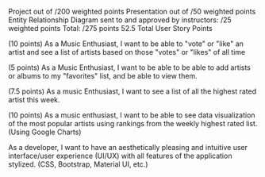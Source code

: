 Project out of /200 weighted points
Presentation out of /50 weighted points 
Entity Relationship Diagram sent to and approved by instructors: /25 weighted 
points 
Total: /275 points
52.5 Total User Story Points

<!-- (7.5 points) As a Music Enthusiast, I want to be able to search for an artist and see a
list of results. (Using Spotify API)

(7.5 points) As a Music Enthusiast, I want to be able to select an artist and see the 
corresponding info of that artist such as; albums, genre, artist info, songs, etc. 
(Using Spotify API)

(5 points) As a Music Enthusiast, I want to be able to see related/suggested artists 
on each artists info page -->

(10 points) As a Music Enthusiast, I want to be able to "vote" or "like" an artist and 
see a list of artists based on those "votes" or "likes" of all time

(5 points) As a Music Enthusiast, I want to be able to be able to add artists or 
albums to my "favorites" list, and be able to view them.

(7.5 points) As a music Enthusiast, I want to see a list of all the highest rated artist 
this week.

(10 points) As a music enthusiast, I want to be able to see data visualization of the 
most popular artists using rankings from the weekly highest rated list. (Using 
Google Charts)

As a developer, I want to have an aesthetically pleasing and intuitive user 
interface/user experience (UI/UX) with all features of the application stylized. (CSS, 
Bootstrap, Material UI, etc.) 
